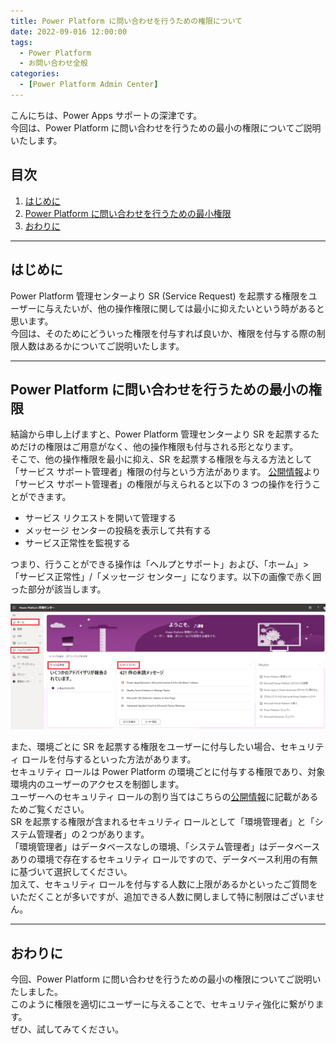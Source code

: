 ```yaml
---
title: Power Platform に問い合わせを行うための権限について
date: 2022-09-016 12:00:00
tags:
  - Power Platform
  - お問い合わせ全般
categories:
  - [Power Platform Admin Center]
---
```


こんにちは、Power Apps サポートの深津です。  
今回は、Power Platform に問い合わせを行うための最小の権限についてご説明いたします。

<!-- more -->
## 目次

1. [はじめに](#anchor-intro)
2. [Power Platform に問い合わせを行うための最小権限](#anchor-sr-authority)
3. [おわりに](#anchor-finish)

<a id='anchor-intro'></a>

---

## はじめに

Power Platform 管理センターより SR (Service Request) を起票する権限をユーザーに与えたいが、他の操作権限に関しては最小に抑えたいという時があると思います。  
今回は、そのためにどういった権限を付与すれば良いか、権限を付与する際の制限人数はあるかについてご説明いたします。

---

<a id='anchor-sr-authority'></a>

## Power Platform に問い合わせを行うための最小の権限

結論から申し上げますと、Power Platform 管理センターより SR を起票するためだけの権限はご用意がなく、他の操作権限も付与される形となります。  
そこで、他の操作権限を最小に抑え、SR を起票する権限を与える方法として「サービス サポート管理者」権限の付与という方法があります。
[公開情報](https://learn.microsoft.com/ja-jp/microsoft-365/admin/add-users/about-admin-roles?view=o365-worldwide)より「サービス サポート管理者」の権限が与えられると以下の 3 つの操作を行うことができます。
 - サービス リクエストを開いて管理する
 - メッセージ センターの投稿を表示して共有する
 - サービス正常性を監視する

つまり、行うことができる操作は「ヘルプとサポート」および、「ホーム」>「サービス正常性」/「メッセージ センター」になります。以下の画像で赤く囲った部分が該当します。

![](./SR_authority/service_support_authority.PNG)


また、環境ごとに SR を起票する権限をユーザーに付与したい場合、セキュリティ ロールを付与するといった方法があります。  
セキュリティ ロールは Power Platform の環境ごとに付与する権限であり、対象環境内のユーザーのアクセスを制御します。  
ユーザーへのセキュリティ ロールの割り当てはこちらの[公開情報](https://learn.microsoft.com/ja-jp/power-platform/admin/assign-security-roles)に記載があるためご覧ください。  
SR を起票する権限が含まれるセキュリティ ロールとして「環境管理者」と「システム管理者」の２つがあります。  
「環境管理者」はデータベースなしの環境、「システム管理者」はデータベースありの環境で存在するセキュリティ ロールですので、データベース利用の有無に基づいて選択してください。  
加えて、セキュリティ ロールを付与する人数に上限があるかといったご質問をいただくことが多いですが、追加できる人数に関しまして特に制限はございません。

---

<a id='anchor-finish'></a>

## おわりに

今回、Power Platform に問い合わせを行うための最小の権限についてご説明いたしました。  
このように権限を適切にユーザーに与えることで、セキュリティ強化に繋がります。  
ぜひ、試してみてください。
